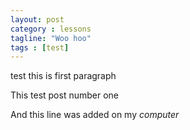```yaml
---
layout: post
category : lessons
tagline: "Woo hoo"
tags : [test]
---
```


test this is first paragraph

This test post number one

And this line was added on my *computer*

